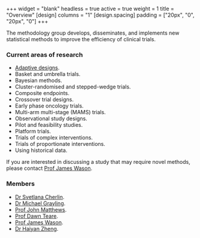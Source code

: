 +++
widget = "blank" 
headless = true
active = true
weight = 1
title = "Overview"
[design]
  columns = "1"
[design.spacing]
  padding = ["20px", "0", "20px", "0"]
+++

The methodology group develops, disseminates, and implements new statistical methods to improve the efficiency of clinical trials.

### Current areas of research 

- [Adaptive designs](/methodology_research/adaptive_designs/).
- Basket and umbrella trials.
- Bayesian methods.
- Cluster-randomised and stepped-wedge trials.
- Composite endpoints.
- Crossover trial designs.
- Early phase oncology trials.
- Multi-arm multi-stage (MAMS) trials.
- Observational study designs.
- Pilot and feasibility studies.
- Platform trials.
- Trials of complex interventions.
- Trials of proportionate interventions.
- Using historical data.

If you are interested in discussing a study that may require novel methods, please contact [Prof James Wason](/people/james_wason/).

### Members

- [Dr Svetlana Cherlin](/people/svetlana_cherlin/).
- [Dr Michael Grayling](/people/michael_grayling/).
- [Prof John Matthews](/people/john_matthews/).
- [Prof Dawn Teare](/people/dawn_teare/).
- [Prof James Wason](/people/james_wason/).
- [Dr Haiyan Zheng](/people/haiyan_zheng/).
